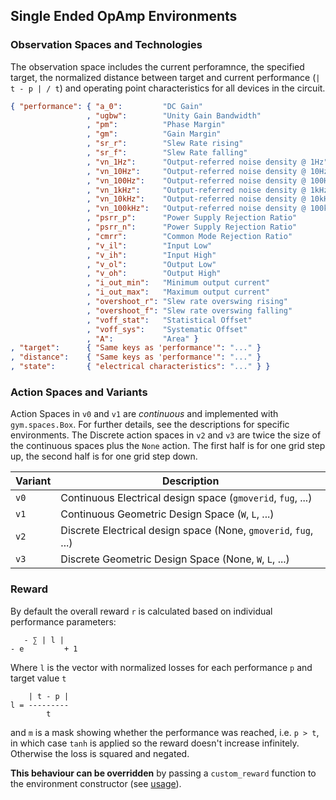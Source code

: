 ## Single Ended OpAmp Environments

### Observation Spaces and Technologies

The observation space includes the current perforamnce, the specified target,
the normalized distance between target and current performance (`| t - p | / t`) 
and operating point characteristics for all devices in the circuit.

```json
{ "performance": { "a_0":         "DC Gain"
                 , "ugbw":        "Unity Gain Bandwidth"
                 , "pm":          "Phase Margin"
                 , "gm":          "Gain Margin"
                 , "sr_r":        "Slew Rate rising"
                 , "sr_f":        "Slew Rate falling"
                 , "vn_1Hz":      "Output-referred noise density @ 1Hz"
                 , "vn_10Hz":     "Output-referred noise density @ 10Hz"
                 , "vn_100Hz":    "Output-referred noise density @ 100Hz"
                 , "vn_1kHz":     "Output-referred noise density @ 1kHz"
                 , "vn_10kHz":    "Output-referred noise density @ 10kHz"
                 , "vn_100kHz":   "Output-referred noise density @ 100kHz"
                 , "psrr_p":      "Power Supply Rejection Ratio"
                 , "psrr_n":      "Power Supply Rejection Ratio"
                 , "cmrr":        "Common Mode Rejection Ratio"
                 , "v_il":        "Input Low"
                 , "v_ih":        "Input High"
                 , "v_ol":        "Output Low"
                 , "v_oh":        "Output High"
                 , "i_out_min":   "Minimum output current"
                 , "i_out_max":   "Maximum output current"
                 , "overshoot_r": "Slew rate overswing rising"
                 , "overshoot_f": "Slew rate overswing falling"
                 , "voff_stat":   "Statistical Offset"
                 , "voff_sys":    "Systematic Offset"
                 , "A":           "Area" }
, "target":      { "Same keys as 'performance'": "..." }
, "distance":    { "Same keys as 'performance'": "..." }
, "state":       { "electrical characteristics": "..." } }
```

### Action Spaces and Variants

Action Spaces in `v0` and `v1` are _continuous_ and implemented with
`gym.spaces.Box`. For further details, see the descriptions for specific
environments. The Discrete action spaces in `v2` and `v3` are twice the size of
the continuous spaces plus the `None` action. The first half is for one grid
step up, the second half is for one grid step down.

| Variant | Description                                                     |
|---------|-----------------------------------------------------------------|
| `v0`    | Continuous Electrical design space (`gmoverid`, `fug`, ...)     |
| `v1`    | Continuous Geometric Design Space (`W`, `L`, ...)               |
| `v2`    | Discrete Electrical design space (None, `gmoverid`, `fug`, ...) |
| `v3`    | Discrete Geometric Design Space (None, `W`, `L`, ...)           |

### Reward

By default the overall reward `r` is calculated based on individual performance
parameters:

```
   - ∑ | l |
- e         + 1
```

Where `l` is the vector with normalized losses for each performance `p` and
target value `t`

```
    | t - p |
l = ---------
        t
```

and `m` is a mask showing whether the performance was reached, i.e. `p > t`, in
which case `tanh` is applied so the reward doesn't increase infinitely.
Otherwise the loss is squared and negated.

**This behaviour can be overridden** by passing a `custom_reward` function to
the environment constructor (see [usage](./usage.md)).
